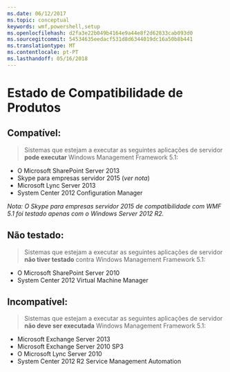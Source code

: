 ```yaml
---
ms.date: 06/12/2017
ms.topic: conceptual
keywords: wmf,powershell,setup
ms.openlocfilehash: d2fa3e22b049b4164e9a44e8f2d62833cab093d0
ms.sourcegitcommit: 54534635eedacf531d8d6344019dc16a50b8b441
ms.translationtype: MT
ms.contentlocale: pt-PT
ms.lasthandoff: 05/16/2018
---
```

# <a name="product-compatibility-status"></a>Estado de Compatibilidade de Produtos

## <a name="compatible"></a>Compatível:
> Sistemas que estejam a executar as seguintes aplicações de servidor **pode executar** Windows Management Framework 5.1:

- O Microsoft SharePoint Server 2013
- Skype para empresas servidor 2015 (_ver nota_)
- Microsoft Lync Server 2013
- System Center 2012 Configuration Manager

_Nota: O Skype para empresas servidor 2015 de compatibilidade com WMF 5.1 foi testado apenas com o Windows Server 2012 R2._

## <a name="not-tested"></a>Não testado:
> Sistemas que estejam a executar as seguintes aplicações de servidor **não tiver testado** contra Windows Management Framework 5.1:

- O Microsoft SharePoint Server 2010
- System Center 2012 Virtual Machine Manager

## <a name="incompatible"></a>Incompatível:
> Sistemas que estejam a executar as seguintes aplicações de servidor **não deve ser executada** Windows Management Framework 5.1:

- Microsoft Exchange Server 2013
- Microsoft Exchange Server 2010 SP3
- O Microsoft Lync Server 2010
- System Center 2012 R2 Service Management Automation
